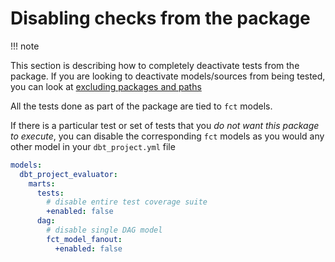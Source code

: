# Disabling checks from the package

!!! note

This section is describing how to completely deactivate tests from the package.
If you are looking to deactivate models/sources from being tested, you can look at [excluding packages and paths](excluding-packages-and-paths.md)

All the tests done as part of the package are tied to `fct` models.

If there is a particular test or set of tests that you *do not want this package to execute*, you can
disable the corresponding `fct` models as you would any other model in your `dbt_project.yml` file

```yaml title="dbt_project.yml"
models:
  dbt_project_evaluator:
    marts:
      tests:
        # disable entire test coverage suite
        +enabled: false
      dag:
        # disable single DAG model
        fct_model_fanout:
          +enabled: false
```
